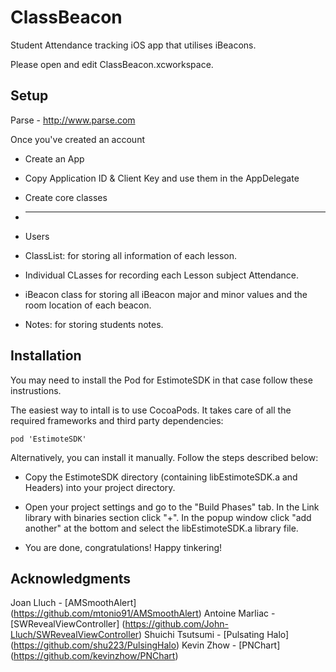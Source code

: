 # ClassBeacon
Student Attendance tracking iOS app that utilises iBeacons.

Please open and edit ClassBeacon.xcworkspace.

Setup
-------

Parse - http://www.parse.com

Once you've created an account

* Create an App

* Copy Application ID & Client Key and use them in the AppDelegate
* Create core classes
* ------
* Users
* ClassList: for storing all information of each lesson.
* Individual CLasses for recording each Lesson subject Attendance.
* iBeacon class for storing all iBeacon major and minor values and the room location of each beacon.
* Notes: for storing students notes.



Installation
-------
You may need to install the Pod for EstimoteSDK in that case follow these instrustions.


The easiest way to intall is to use CocoaPods. It takes care of all the required frameworks and third party dependencies:

```
pod 'EstimoteSDK'
```

Alternatively, you can install it manually. Follow the steps described below:

* Copy the EstimoteSDK directory (containing libEstimoteSDK.a and Headers) into your project directory.

* Open your project settings and go to the "Build Phases" tab. In the Link library with binaries section click "+". In the popup window click "add another" at the bottom and select the libEstimoteSDK.a library file.

* You are done, congratulations! Happy tinkering!


Acknowledgments
--------

Joan Lluch - [AMSmoothAlert] (https://github.com/mtonio91/AMSmoothAlert)
Antoine Marliac - [SWRevealViewController] (https://github.com/John-Lluch/SWRevealViewController)
Shuichi Tsutsumi - [Pulsating Halo] (https://github.com/shu223/PulsingHalo)
Kevin Zhow - [PNChart] (https://github.com/kevinzhow/PNChart) 
